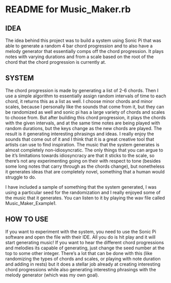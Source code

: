 # README for Music_Maker.rb

## IDEA

The idea behind this project was to build a system using Sonic Pi that was able to generate a random 4 bar chord progression and to also have a melody generator that essentially comps off the chord progression. It plays notes with varying durations and from a scale based on the root of the chord that the chord progression is currently at.  

## SYSTEM

The chord progression is made by generating a list of 2-6 chords.  Then I use a simple algorithm to essentially assign random intervals of time to each chord, it returns this as a list as well.  I choose minor chords and minor scales, because I personally like the sounds that come from it, but they can be randomized as well and sonic pi has a large variety of chords and scales to choose from.   But after building this chord progression, it plays the chords with the given intervals, and at the same time notes are being played with random durations, but the keys change as the new chords are played.  The result is it generating interesting phrasings and ideas.  I really enjoy the sounds that come out of it and I think that it is a great creative tool that artists can use to find inspiration.  The music that the system generates is almost completely non-idiosyncratic. The only things that you can argue to be it’s limitations towards idiosyncracy are that it sticks to the scale, so there’s not any experimenting going on their with respect to tone (besides some long notes that carry through as the chords change), but nonetheless it generates ideas that are completely novel, something that a human would struggle to do.

I have included a sample of something that the system generated, I was using a particular seed for the randomization and I really enjoyed some of the music that it generates. You can listen to it by playing the wav file called Music_Maker_Example1. 

## HOW TO USE

If you want to experiment with the system, you need to use the Sonic Pi software and open the file with their IDE.  All you do is hit play and it will start generating music!  If you want to hear the different chord progressions and melodies its capable of generating, just change the seed number at the top to some other integer. There’s a lot that can be done with this (like randomizing the types of chords and scales, or playing with note duration and adding in rests) but it does a stellar job already at creating interesting chord progressions while also generating interesting phrasings with the melody generator (which was my own goal). 
